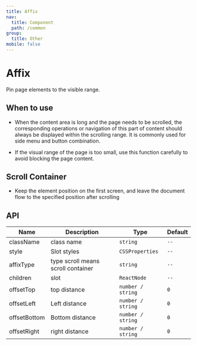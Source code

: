 ```yaml
---
title: Affix
nav:
  title: Component
  path: /common
group:
  title: Other
mobile: false
---
```


# Affix

Pin page elements to the visible range.

## When to use

- When the content area is long and the page needs to be scrolled, the corresponding operations or navigation of this part of content should always be displayed within the scrolling range. It is commonly used for side menu and button combination.

- If the visual range of the page is too small, use this function carefully to avoid blocking the page content.

## Scroll Container

- Keep the element position on the first screen, and leave the document flow to the specified position after scrolling

<code src="./demos/index1.tsx"></code>

## API

| Name         | Description                        | Type              | Default |
| ------------ | ---------------------------------- | ----------------- | ------- |
| className    | class name                         | `string`          | `--`    |
| style        | Slot styles                        | `CSSProperties`   | `--`    |
| affixType    | type scroll means scroll container | `string`          | `--`    |
| children     | slot                               | `ReactNode`       | `--`    |
| offsetTop    | top distance                       | `number / string` | `0`     |
| offsetLeft   | Left distance                      | `number / string` | `0`     |
| offsetBottom | Bottom distance                    | `number / string` | `0`     |
| offsetRight  | right distance                     | `number / string` | `0`     |
